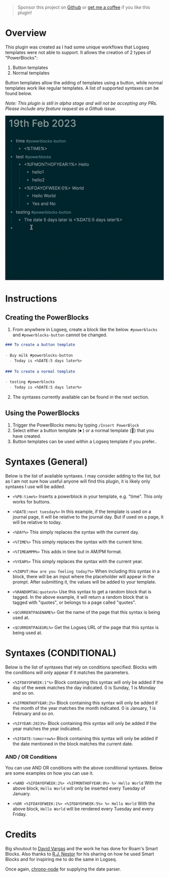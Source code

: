 > Sponsor this project on [Github](https://github.com/sponsors/hkgnp) or [get me a coffee](https://www.buymeacoffee.com/hkgnp.dev) if you like this plugin!

# Overview

This plugin was created as I had some unique workflows that Logseq templates were not able to support. It allows the creation of 2 types of "PowerBlocks":

1. Button templates
2. Normal templates

Button templates allow the adding of templates using a button, while normal templates work like regular templates. A list of supported syntaxes can be found below.

_Note: This plugin is still in alpha stage and will not be accepting any PRs. Please include any feature request as a Github issue._

![](screenshots/demo.gif)

# Instructions

## Creating the PowerBlocks

1. From anywhere in Logseq, create a block like the below. `#powerblocks` and `#powerblocks-button` cannot be changed.

```markdown
### To create a button template

- Buy milk #powerblocks-button
  - Today is <%DATE:5 days later%>

### To create a normal template

- testing #powerblocks
  - Today is <%DATE:5 days later%>
```

2. The syntaxes currently available can be found in the next section.

## Using the PowerBlocks

1. Trigger the PowerBlocks menu by typing `/Insert PowerBlock`
2. Select either a button template (⏺ ) or a normal template (📃) that you have created.
3. Button templates can be used within a Logseq template if you prefer..

# Syntaxes (General)

Below is the list of available syntaxes. I may consider adding to the list, but as I am not sure how useful anyone will find this plugin, it is likely only syntaxes I use will be added.

- `<%PB:time%>`
  Inserts a powerblock in your template, e.g. "time". This only works for buttons.

- `<%DATE:next tuesday%>`
  In this example, if the template is used on a journal page, it will be relative to the journal day. But if used on a page, it will be relative to today.

- `<%DAY%>`
  This simply replaces the syntax with the current day.

- `<%TIME%>`
  This simply replaces the syntax with the current time.

- `<%TIMEAMPM%>`
  This adds in time but in AM/PM format.

- `<%YEAR%>`
  This simply replaces the syntax with the current year.

- `<%INPUT:How are you feeling today?%>`
  When including this syntax in a block, there will be an input where the placeholder will appear in the prompt. After submitting it, the values will be added to your template.

- `<%RANDOMTAG:quotes%>`
  Use this syntax to get a random block that is tagged. In the above example, it will return a random block that is tagged with "quotes", or belongs to a page called "quotes".

- `<$CURRENTPAGENAME%>`
  Get the name of the page that this syntax is being used at.

- `<$CURRENTPAGEURL%>`
  Get the Logseq URL of the page that this syntax is being used at.

# Syntaxes (CONDITIONAL)

Below is the list of syntaxes that rely on conditions specified. Blocks with the conditions will only appear if it matches the parameters.

- `<%IFDAYOFWEEK:1"%>`
  Block containing this syntax will only be added if the day of the week matches the day indicated. 0 is Sunday, 1 is Monday and so on.

- `<%IFMONTHOFYEAR:2%>`
  Block containing this syntax will only be added if the month of the year matches the month indicated. 0 is January, 1 is February and so on.

- `<%IFYEAR:2023%>`
  Block containing this syntax will only be added if the year matches the year indicated..

- `<%IFDATE:tomorrow%>`
  Block containing this syntax will only be added if the date mentioned in the block matches the current date.

### AND / OR Conditions

You can use AND OR conditions with the above conditional syntaxes. Below are some examples on how you can use it.

- `<%AND <%IFDAYOFWEEK:2%> <%IFMONTHOFYEAR:0%> %> Hello World`
  With the above block, `Hello World` will only be inserted every Tuesday of January.

- `<%OR <%IFDAYOFWEEK:1%> <%IFDAYOFWEEK:5%> %> Hello World`
  With the above block, `Hello World` will be rendered every Tuesday and every Friday.

# Credits

Big shoutout to [David Vargas](https://twitter.com/dvargas92495?ref_src=twsrc%5Egoogle%7Ctwcamp%5Eserp%7Ctwgr%5Eauthor) and the work he has done for Roam's Smart Blocks. Also thanks to [R.J. Nestor](https://twitter.com/rjnestor) for his sharing on how he used Smart Blocks and for inspiring me to do the same in Logseq.

Once again, [chrono-node](https://github.com/wanasit/chrono) for supplying the date parser.
